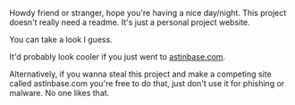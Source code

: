 Howdy friend or stranger, hope you're having a nice day/night.
This project doesn't really need a readme.
It's just a personal project website.

You can take a look I guess.




























It'd probably look cooler if you just went to [astinbase.com](http://www.astinbase.com).






Alternatively, if you wanna steal this project and make a competing site called astlnbase.com you're free to do that, just don't use it for phishing or malware. No one likes that.
